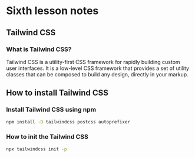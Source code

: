 # Sixth lesson notes

## Tailwind CSS

### What is Tailwind CSS?

Tailwind CSS is a utility-first CSS framework for rapidly building custom user interfaces. It is a low-level CSS 
framework that provides a set of utility classes that can be composed to build any design, directly in your markup.

## How to install Tailwind CSS

### Install Tailwind CSS using npm

```bash
npm install -D tailwindcss postcss autoprefixer
```

### How to init the Tailwind CSS

```bash
npx tailwindcss init -p
```